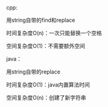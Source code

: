 cpp:

  
  用string自带的find和replace
 
  时间复杂度O(n)：一次只能替换一个空格
 
  空间复杂度O(1)：不需要额外空间

java：
  
  用string自带的replace
  
  时间复杂度O(1)：java内置算法时间
  
  空间复杂度O(n)：创建了新字符串
